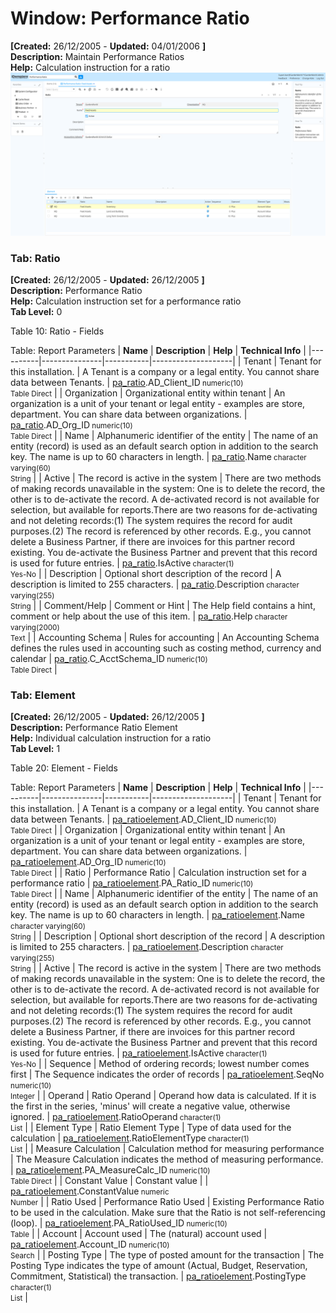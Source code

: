 # Window: Performance Ratio

**[Created:** 26/12/2005 - **Updated:** 04/01/2006 **]**  
**Description:** Maintain Performance Ratios  
**Help:** Calculation instruction for a ratio  
![](/img/docs/manual/PerformanceRatio-Window_iDempiere_v12.0.0.png)

### Tab: Ratio

**[Created:** 26/12/2005 - **Updated:** 26/12/2005 **]**   
**Description:** Performance Ratio  
**Help:** Calculation instruction set  for a performance ratio  
**Tab Level:** 0

Table 10: Ratio - Fields 

Table: Report Parameters
| **Name** | **Description** | **Help** | **Technical Info** |
|----------|---------------|-----------|--------------------|
| Tenant | Tenant for this installation. | A Tenant is a company or a legal entity. You cannot share data between Tenants. | [pa_ratio](https://idempiere-schemaspy.muriloht.com/adempiere/tables/pa_ratio.html).AD_Client_ID<small> numeric(10) <br/> Table Direct</small> | 
| Organization | Organizational entity within tenant | An organization is a unit of your tenant or legal entity - examples are store, department. You can share data between organizations. | [pa_ratio](https://idempiere-schemaspy.muriloht.com/adempiere/tables/pa_ratio.html).AD_Org_ID<small> numeric(10) <br/> Table Direct</small> | 
| Name | Alphanumeric identifier of the entity | The name of an entity (record) is used as an default search option in addition to the search key. The name is up to 60 characters in length. | [pa_ratio](https://idempiere-schemaspy.muriloht.com/adempiere/tables/pa_ratio.html).Name<small> character varying(60) <br/> String</small> | 
| Active | The record is active in the system | There are two methods of making records unavailable in the system: One is to delete the record, the other is to de-activate the record. A de-activated record is not available for selection, but available for reports.There are two reasons for de-activating and not deleting records:(1) The system requires the record for audit purposes.(2) The record is referenced by other records. E.g., you cannot delete a Business Partner, if there are invoices for this partner record existing. You de-activate the Business Partner and prevent that this record is used for future entries. | [pa_ratio](https://idempiere-schemaspy.muriloht.com/adempiere/tables/pa_ratio.html).IsActive<small> character(1) <br/> Yes-No</small> | 
| Description | Optional short description of the record | A description is limited to 255 characters. | [pa_ratio](https://idempiere-schemaspy.muriloht.com/adempiere/tables/pa_ratio.html).Description<small> character varying(255) <br/> String</small> | 
| Comment/Help | Comment or Hint | The Help field contains a hint, comment or help about the use of this item. | [pa_ratio](https://idempiere-schemaspy.muriloht.com/adempiere/tables/pa_ratio.html).Help<small> character varying(2000) <br/> Text</small> | 
| Accounting Schema | Rules for accounting | An Accounting Schema defines the rules used in accounting such as costing method, currency and calendar | [pa_ratio](https://idempiere-schemaspy.muriloht.com/adempiere/tables/pa_ratio.html).C_AcctSchema_ID<small> numeric(10) <br/> Table Direct</small> | 


### Tab: Element

**[Created:** 26/12/2005 - **Updated:** 26/12/2005 **]**   
**Description:** Performance Ratio Element  
**Help:** Individual calculation instruction for a ratio  
**Tab Level:** 1

Table 20: Element - Fields 

Table: Report Parameters
| **Name** | **Description** | **Help** | **Technical Info** |
|----------|---------------|-----------|--------------------|
| Tenant | Tenant for this installation. | A Tenant is a company or a legal entity. You cannot share data between Tenants. | [pa_ratioelement](https://idempiere-schemaspy.muriloht.com/adempiere/tables/pa_ratioelement.html).AD_Client_ID<small> numeric(10) <br/> Table Direct</small> | 
| Organization | Organizational entity within tenant | An organization is a unit of your tenant or legal entity - examples are store, department. You can share data between organizations. | [pa_ratioelement](https://idempiere-schemaspy.muriloht.com/adempiere/tables/pa_ratioelement.html).AD_Org_ID<small> numeric(10) <br/> Table Direct</small> | 
| Ratio | Performance Ratio | Calculation instruction set  for a performance ratio | [pa_ratioelement](https://idempiere-schemaspy.muriloht.com/adempiere/tables/pa_ratioelement.html).PA_Ratio_ID<small> numeric(10) <br/> Table Direct</small> | 
| Name | Alphanumeric identifier of the entity | The name of an entity (record) is used as an default search option in addition to the search key. The name is up to 60 characters in length. | [pa_ratioelement](https://idempiere-schemaspy.muriloht.com/adempiere/tables/pa_ratioelement.html).Name<small> character varying(60) <br/> String</small> | 
| Description | Optional short description of the record | A description is limited to 255 characters. | [pa_ratioelement](https://idempiere-schemaspy.muriloht.com/adempiere/tables/pa_ratioelement.html).Description<small> character varying(255) <br/> String</small> | 
| Active | The record is active in the system | There are two methods of making records unavailable in the system: One is to delete the record, the other is to de-activate the record. A de-activated record is not available for selection, but available for reports.There are two reasons for de-activating and not deleting records:(1) The system requires the record for audit purposes.(2) The record is referenced by other records. E.g., you cannot delete a Business Partner, if there are invoices for this partner record existing. You de-activate the Business Partner and prevent that this record is used for future entries. | [pa_ratioelement](https://idempiere-schemaspy.muriloht.com/adempiere/tables/pa_ratioelement.html).IsActive<small> character(1) <br/> Yes-No</small> | 
| Sequence | Method of ordering records; lowest number comes first | The Sequence indicates the order of records | [pa_ratioelement](https://idempiere-schemaspy.muriloht.com/adempiere/tables/pa_ratioelement.html).SeqNo<small> numeric(10) <br/> Integer</small> | 
| Operand | Ratio Operand | Operand how data is calculated.  If it is the first in the series, &#x27;minus&#x27; will create a negative value, otherwise ignored. | [pa_ratioelement](https://idempiere-schemaspy.muriloht.com/adempiere/tables/pa_ratioelement.html).RatioOperand<small> character(1) <br/> List</small> | 
| Element Type | Ratio Element Type | Type of data used for the calculation | [pa_ratioelement](https://idempiere-schemaspy.muriloht.com/adempiere/tables/pa_ratioelement.html).RatioElementType<small> character(1) <br/> List</small> | 
| Measure Calculation | Calculation method for measuring performance | The Measure Calculation indicates the method of measuring performance. | [pa_ratioelement](https://idempiere-schemaspy.muriloht.com/adempiere/tables/pa_ratioelement.html).PA_MeasureCalc_ID<small> numeric(10) <br/> Table Direct</small> | 
| Constant Value | Constant value |  | [pa_ratioelement](https://idempiere-schemaspy.muriloht.com/adempiere/tables/pa_ratioelement.html).ConstantValue<small> numeric <br/> Number</small> | 
| Ratio Used | Performance Ratio Used | Existing Performance Ratio to be used in the calculation.  Make sure that the Ratio is not self-referencing (loop). | [pa_ratioelement](https://idempiere-schemaspy.muriloht.com/adempiere/tables/pa_ratioelement.html).PA_RatioUsed_ID<small> numeric(10) <br/> Table</small> | 
| Account | Account used | The (natural) account used | [pa_ratioelement](https://idempiere-schemaspy.muriloht.com/adempiere/tables/pa_ratioelement.html).Account_ID<small> numeric(10) <br/> Search</small> | 
| Posting Type | The type of posted amount for the transaction | The Posting Type indicates the type of amount (Actual, Budget, Reservation, Commitment, Statistical) the transaction. | [pa_ratioelement](https://idempiere-schemaspy.muriloht.com/adempiere/tables/pa_ratioelement.html).PostingType<small> character(1) <br/> List</small> | 



